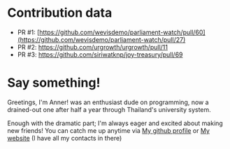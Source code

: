 # Contribution data

- PR #1: [https://github.com/wevisdemo/parliament-watch/pull/60](https://github.com/wevisdemo/parliament-watch/pull/27)
- PR #2: https://github.com/urgrowth/urgrowth/pull/11
- PR #3: https://github.com/siriwatknp/joy-treasury/pull/69

# Say something!
Greetings,
I'm Anner! was an enthusiast dude on programming, now a drained-out one after half a year through Thailand's university system.

Enough with the dramatic part; I'm always eager and excited about making new friends! You can catch me up anytime via [My github profile](https://github.com/Annerez) or [My website](https://annerez.github.io/) (I have all my contacts in there)
